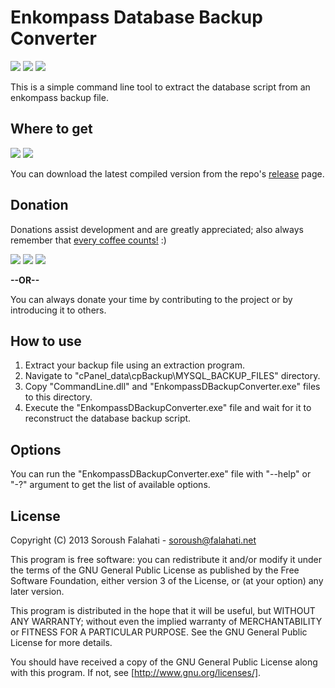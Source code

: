 # Enkompass Database Backup Converter
[![](https://img.shields.io/github/license/falahati/EnkompassDBackupConverter.svg?style=flat-square)](https://github.com/falahati/EnkompassDBackupConverter/blob/master/LICENSE)
[![](https://img.shields.io/github/commit-activity/y/falahati/EnkompassDBackupConverter.svg?style=flat-square)](https://github.com/falahati/EnkompassDBackupConverter/commits/master)
[![](https://img.shields.io/github/issues/falahati/EnkompassDBackupConverter.svg?style=flat-square)](https://github.com/falahati/EnkompassDBackupConverter/issues)

This is a simple command line tool to extract the database script from an enkompass backup file.

## Where to get
[![](https://img.shields.io/github/downloads/falahati/EnkompassDBackupConverter/total.svg?style=flat-square)](https://github.com/falahati/EnkompassDBackupConverter/releases)
[![](https://img.shields.io/github/tag-date/falahati/EnkompassDBackupConverter.svg?label=version&style=flat-square)](https://github.com/falahati/EnkompassDBackupConverter/releases)

You can download the latest compiled version from the repo's [release](https://github.com/falahati/EnkompassDBackupConverter/releases) page.

## Donation
Donations assist development and are greatly appreciated; also always remember that [every coffee counts!](https://media.makeameme.org/created/one-simply-does-i9k8kx.jpg) :)

[![](https://img.shields.io/badge/fiat-PayPal-8a00a3.svg?style=flat-square)](https://www.paypal.com/cgi-bin/webscr?cmd=_donations&business=WR3KK2B6TYYQ4&item_name=Donation&currency_code=USD&source=url)
[![](https://img.shields.io/badge/crypto-CoinPayments-8a00a3.svg?style=flat-square)](https://www.coinpayments.net/index.php?cmd=_donate&reset=1&merchant=820707aded07845511b841f9c4c335cd&item_name=Donate&currency=USD&amountf=20.00000000&allow_amount=1&want_shipping=0&allow_extra=1)
[![](https://img.shields.io/badge/shetab-ZarinPal-8a00a3.svg?style=flat-square)](https://zarinp.al/@falahati)

**--OR--**

You can always donate your time by contributing to the project or by introducing it to others.

## How to use
1. Extract your backup file using an extraction program.
2. Navigate to "cPanel_data\cpBackup\MYSQL_BACKUP_FILES" directory.
3. Copy "CommandLine.dll" and "EnkompassDBackupConverter.exe" files to this directory.
4. Execute the "EnkompassDBackupConverter.exe" file and wait for it to reconstruct the database backup script.

## Options
You can run the "EnkompassDBackupConverter.exe" file with "--help" or "-?" 
argument to get the list of available options.

## License
Copyright (C) 2013 Soroush Falahati - soroush@falahati.net

This program is free software: you can redistribute it and/or modify
it under the terms of the GNU General Public License as published by
the Free Software Foundation, either version 3 of the License, or
(at your option) any later version.

This program is distributed in the hope that it will be useful,
but WITHOUT ANY WARRANTY; without even the implied warranty of
MERCHANTABILITY or FITNESS FOR A PARTICULAR PURPOSE.  See the
GNU General Public License for more details.

You should have received a copy of the GNU General Public License
along with this program.  If not, see [http://www.gnu.org/licenses/].
